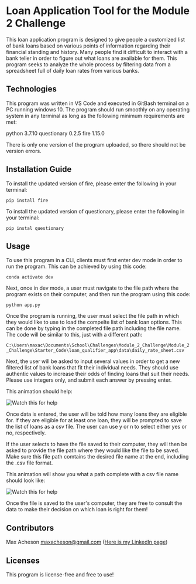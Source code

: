 # Loan Application Tool for the Module 2 Challenge

This loan application program is designed to give people a customized list of bank loans based on various points of information regarding their financial standing and history. 
Many people find it difficult to interact with a bank teller in order to figure out what loans are available for them. This program seeks to analyze the whole process by filtering data from a spreadsheet full of daily loan rates from various banks.

## Technologies

This program was written in VS Code and executed in GitBash terminal on a PC running windows 10. The program should run smoothly on any operating system in any terminal as long as the following minimum requirements are met:

python 3.7.10
questionary 0.2.5
fire 1.15.0

There is only one version of the program uploaded, so there should not be version errors. 

## Installation Guide

To install the updated version of fire, please enter the following in your terminal:

```pip install fire```

To install the updated version of questionary, please enter the following in your terminal:

```pip instal questionary```

## Usage

To use this program in a CLI, clients must first enter dev mode in order to run the program. This can be achieved by using this code:

```conda activate dev```

Next, once in dev mode, a user must navigate to the file path where the program exists on their computer, and then run the program using this code:

```python app.py```

Once the program is running, the user must select the file path in which they would like to use to load the compelte list of bank loan options. This can be done by typing in the completed file path including the file name. The code will be similar to this, just with a different path:

```C:\Users\maxac\Documents\School\Challenges\Module_2_Challenge\Module_2_Challenge\Starter_Code\loan_qualifier_app\data\daily_rate_sheet.csv```

Next, the user will be asked to input several values in order to get a new filtered list of bank loans that fit their individual needs. They should use authentic values to increase their odds of finding loans that suit their needs. Please use integers only, and submit each answer by pressing enter. 

This animation should help:


![Watch this for help](https://media.giphy.com/media/kf7QuXtWyNhovAggtf/giphy.gif)

Once data is entered, the user will be told how many loans they are eligible for. If they are eligible for at least one loan, they will be prompted to save the list of loans as a csv file. The user can use y or n to select either yes or no, respectively. 

If the user selects to have the file saved to their computer, they will then be asked to provide the file path where they would like the file to be saved. Make sure this file path comtains the desired file name at the end, including the .csv file format.

This animation will show you what a path complete with a csv file name should look like:


![Watch this for help](https://media.giphy.com/media/Z3aED4yI6YGuWlHpJ2/giphy.gif)

Once the file is saved to the user's computer, they are free to consult the data to make their decision on which loan is right for them!

## Contributors

Max Acheson
maxacheson@gmail.com
([Here is my LinkedIn page](https://www.linkedin.com/in/max-acheson-75093a19a/))

## Licenses

This program is license-free and free to use!